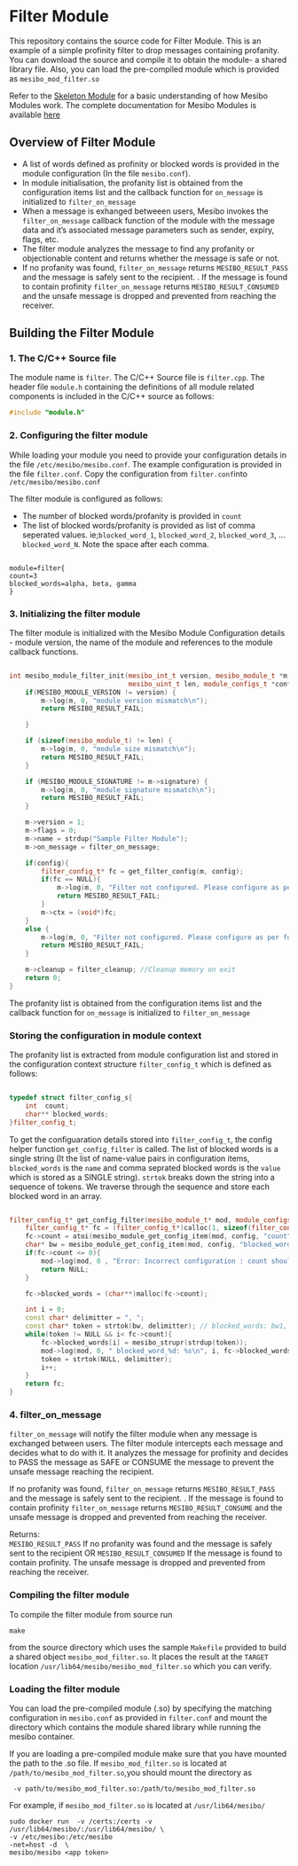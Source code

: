 # Filter Module

This repository contains the source code for Filter Module. This is an example of a simple profinity filter to drop messages containing profanity. You can download the source and compile it to obtain the module- a shared library file. Also, you can load the pre-compiled module which is provided as `mesibo_mod_filter.so`

Refer to the [Skeleton Module](https://github.com/Nagendra1997/mesibo-documentation/blob/master/skeleton.md) for a basic understanding of how Mesibo Modules work. The complete documentation for Mesibo Modules is available [here](https://mesibo.com/documentation/loadable-modules/)

## Overview of Filter Module
- A list of words defined as profinity or blocked words is provided in the module configuration (In the file `mesibo.conf`).
- In module initialisation, the profanity list is obtained from the configuration items list and the callback function for `on_message` is initialized to  `filter_on_message`
- When a message is exhanged betweeen users, Mesibo invokes the `filter_on_message` callback function of the module with the message data and it’s associated message parameters such as sender, expiry, flags, etc.
- The filter module analyzes the message to find any profanity or objectionable content and returns whether the message is safe or not.
- If no profanity was found, `filter_on_message` returns `MESIBO_RESULT_PASS` and the message is safely sent to the recipient. . If the message is found to contain profinity `filter_on_message` returns `MESIBO_RESULT_CONSUMED` and the unsafe message is dropped and prevented from reaching the receiver.

## Building the Filter Module

### 1. The C/C++ Source file
The module name is `filter`. The C/C++ Source file is `filter.cpp`. The header file `module.h` containing the definitions of all module related components is included in the C/C++ source as follows:
```cpp
#include "module.h"
```
### 2. Configuring the filter module
While loading your module you need to provide your configuration details in the file `/etc/mesibo/mesibo.conf`. The example configuration is provided in the file `filter.conf`. Copy the configuration from `filter.conf`into `/etc/mesibo/mesibo.conf`

The filter module is configured as follows:
- The number of blocked words/profanity is provided in `count`
- The list of blocked words/profanity is provided as list of comma seperated values. 
ie;`blocked_word_1`, `blocked_word_2`, `blocked_word_3`, ... `blocked_word_N`. Note the space after each comma. 
```

module=filter{
count=3
blocked_words=alpha, beta, gamma 
}

```
### 3. Initializing the filter module
The filter module is initialized with the Mesibo Module Configuration details - module version, the name of the module and  references to the module callback functions.
```cpp

int mesibo_module_filter_init(mesibo_int_t version, mesibo_module_t *m, 
                              mesibo_uint_t len, module_configs_t *config){
	if(MESIBO_MODULE_VERSION != version) {
		m->log(m, 0, "module version mismatch\n");
		return MESIBO_RESULT_FAIL;

	}

	if (sizeof(mesibo_module_t) != len) {
		m->log(m, 0, "module size mismatch\n");
		return MESIBO_RESULT_FAIL;
	}

	if (MESIBO_MODULE_SIGNATURE != m->signature) {
		m->log(m, 0, "module signature mismatch\n");
		return MESIBO_RESULT_FAIL;
	}

	m->version = 1;
	m->flags = 0;
	m->name = strdup("Sample Filter Module");
	m->on_message = filter_on_message;

	if(config){
		filter_config_t* fc = get_filter_config(m, config);
		if(fc == NULL){
			m->log(m, 0, "Filter not configured. Please configure as per format in configuration file\n");
			return MESIBO_RESULT_FAIL;
		}
		m->ctx = (void*)fc;
	}
	else {
		m->log(m, 0, "Filter not configured. Please configure as per format in configuration file\n");
		return MESIBO_RESULT_FAIL;
	}

	m->cleanup = filter_cleanup; //Cleanup memory on exit
	return 0;
}

```
The profanity list is obtained from the configuration items list and the callback function for `on_message` is initialized to  `filter_on_message`

### Storing the configuration in module context
The profanity list is extracted from module configuration list and stored in the configuration context structure `filter_config_t` which is defined as follows:
```cpp

typedef struct filter_config_s{
	int  count;
	char** blocked_words;
}filter_config_t;

```

To get the configuaration details stored into `filter_config_t`, the config helper function `get_config_filter` is called.
The list of blocked words is a single string (It the list of name-value pairs in configuration items, `blocked_words` is the `name` and comma seprated blocked words is the `value` which is stored as a SINGLE string). `strtok` breaks down the string into a sequence of tokens. We traverse through the sequence and store each blocked word in an array.
```cpp

filter_config_t* get_config_filter(mesibo_module_t* mod, module_configs_t* config){
	filter_config_t* fc = (filter_config_t*)calloc(1, sizeof(filter_config_t));
	fc->count = atoi(mesibo_module_get_config_item(mod, config, "count")); //Number of blocked words
	char* bw = mesibo_module_get_config_item(mod, config, "blocked_words"); //comma seperated blocked words	
	if(fc->count <= 0){
		mod->log(mod, 0 , "Error: Incorrect configuration : count should be non zero and positive\n");
		return NULL;
	}

	fc->blocked_words = (char**)malloc(fc->count);

	int i = 0;	
	const char* delimitter = ", ";
	const char* token = strtok(bw, delimitter); // blocked_words: bw1, bw2, bw3, ...  
	while(token != NULL && i< fc->count){
		fc->blocked_words[i] = mesibo_strupr(strdup(token));
		mod->log(mod, 0, " blocked_word_%d: %s\n", i, fc->blocked_words[i]);
		token = strtok(NULL, delimitter);
		i++;
	}
	return fc;
}

```    

### 4. filter_on_message
`filter_on_message` will notify the filter module when any message is exchanged between users. The filter module intercepts each message and decides what to do with it. It analyzes the message for profinity and decides to PASS the message as SAFE or CONSUME the message to prevent the unsafe message reaching the recipient. 

If no profanity was found, `filter_on_message` returns `MESIBO_RESULT_PASS` and the message is safely sent to the recipient. . If the message is found to contain profinity `filter_on_message` returns `MESIBO_RESULT_CONSUME` and the unsafe message is dropped and prevented from reaching the receiver.


Returns:   
`MESIBO_RESULT_PASS` If no profanity was found and the message is safely sent to the recipient
 OR
`MESIBO_RESULT_CONSUMED` If the message is found to contain profinity. The unsafe message is dropped and prevented from reaching the receiver.

### Compiling the filter module

To compile the filter module from source run
```
make
```
from the source directory which uses the sample `Makefile` provided to build a shared object `mesibo_mod_filter.so`. It places the result at the `TARGET` location `/usr/lib64/mesibo/mesibo_mod_filter.so` which you can verify.

### Loading the filter module 
You can load the pre-compiled module (.so) by specifying the matching configuration in `mesibo.conf` as provided in `filter.conf` and mount the directory which contains the module shared library while running the mesibo container.

If you are loading a pre-compiled module make sure that you have mounted the path to the .so file. If `mesibo_mod_filter.so` is located at `/path/to/mesibo_mod_filter.so`,you should mount the directory as 
```
 -v path/to/mesibo_mod_filter.so:/path/to/mesibo_mod_filter.so

```

For example, if `mesibo_mod_filter.so` is located at `/usr/lib64/mesibo/`
```
sudo docker run  -v /certs:/certs -v  /usr/lib64/mesibo/:/usr/lib64/mesibo/ \
-v /etc/mesibo:/etc/mesibo
-net=host -d  \ 
mesibo/mesibo <app token>
